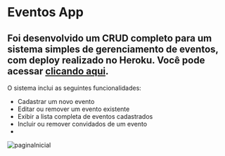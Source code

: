 # Eventos App
## Foi desenvolvido um CRUD completo para um sistema simples de gerenciamento de eventos, com deploy realizado no Heroku. Você pode acessar [clicando aqui](http://eventosappweb.herokuapp.com/). 

 O sistema inclui as seguintes funcionalidades: 
* Cadastrar um novo evento 
* Editar ou remover um evento existente 
* Exibir a lista completa de eventos cadastrados 
* Incluir ou remover convidados de um evento
* 
![paginaInicial](https://i.ibb.co/qjtq1bQ/inicial.png)





